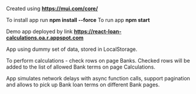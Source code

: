 Created using **https://mui.com/core/**

To install app run **npm install --force**
To run app **npm start**

Demo app deployed by link **https://react-loan-calculations.oa.r.appspot.com**

App using dummy set of data, stored in LocalStorage.

To perform calculations - check rows on page Banks.
Checked rows will be added to the list of allowed Bank terms on page Calculations.

App simulates network delays with async function calls, support pagination and allows to pick up Bank loan terms on different Bank pages. 
